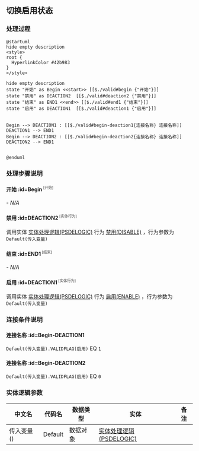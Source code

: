 ## 切换启用状态 <!-- {docsify-ignore-all} -->

   

### 处理过程

```plantuml
@startuml
hide empty description
<style>
root {
  HyperlinkColor #42b983
}
</style>

hide empty description
state "开始" as Begin <<start>> [[$./valid#begin {"开始"}]]
state "禁用" as DEACTION2  [[$./valid#deaction2 {"禁用"}]]
state "结束" as END1 <<end>> [[$./valid#end1 {"结束"}]]
state "启用" as DEACTION1  [[$./valid#deaction1 {"启用"}]]


Begin --> DEACTION1 : [[$./valid#begin-deaction1{连接名称} 连接名称]]
DEACTION1 --> END1
Begin --> DEACTION2 : [[$./valid#begin-deaction2{连接名称} 连接名称]]
DEACTION2 --> END1


@enduml
```


### 处理步骤说明

#### 开始 :id=Begin<sup class="footnote-symbol"> <font color=gray size=1>[开始]</font></sup>



*- N/A*
#### 禁用 :id=DEACTION2<sup class="footnote-symbol"> <font color=gray size=1>[实体行为]</font></sup>



调用实体 [实体处理逻辑(PSDELOGIC)](module/extension/PSDELogic.md) 行为 [禁用(DISABLE)](module/extension/PSDELogic#行为) ，行为参数为`Default(传入变量)`

#### 结束 :id=END1<sup class="footnote-symbol"> <font color=gray size=1>[结束]</font></sup>



*- N/A*

#### 启用 :id=DEACTION1<sup class="footnote-symbol"> <font color=gray size=1>[实体行为]</font></sup>



调用实体 [实体处理逻辑(PSDELOGIC)](module/extension/PSDELogic.md) 行为 [启用(ENABLE)](module/extension/PSDELogic#行为) ，行为参数为`Default(传入变量)`


### 连接条件说明
#### 连接名称 :id=Begin-DEACTION1

`Default(传入变量).VALIDFLAG(启用)` EQ `1`
#### 连接名称 :id=Begin-DEACTION2

`Default(传入变量).VALIDFLAG(启用)` EQ `0`


### 实体逻辑参数

|    中文名   |    代码名    |  数据类型    |  实体   |备注 |
| --------| --------| -------- | -------- | --------   |
|传入变量(<i class="fa fa-check"/></i>)|Default|数据对象|[实体处理逻辑(PSDELOGIC)](module/extension/PSDELogic.md)||
